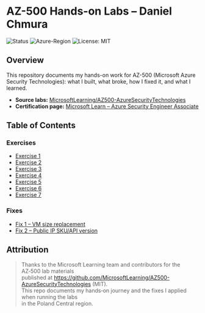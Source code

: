# AZ-500 Hands-on Labs – Daniel Chmura

![Status](https://img.shields.io/badge/status-in_progress-blue)
![Azure-Region](https://img.shields.io/badge/region-Poland%20Central-4c9aff)
![License: MIT](https://img.shields.io/badge/License-MIT-green.svg)

## Overview

This repository documents my hands-on work for AZ-500 (Microsoft Azure Security Technologies): what I built, what broke, how I fixed it, and what I learned.

- **Source labs:** [MicrosoftLearning/AZ500-AzureSecurityTechnologies](https://github.com/MicrosoftLearning/AZ500-AzureSecurityTechnologies)
- **Certification page:** [Microsoft Learn – Azure Security Engineer Associate](https://learn.microsoft.com/en-us/credentials/certifications/azure-security-engineer/)

## Table of Contents

### Exercises
- [Exercise 1](exercises/01/README.md)
- [Exercise 2](exercises/02/README.md)
- [Exercise 3](exercises/03/README.md)
- [Exercise 4](exercises/04/README.md)
- [Exercise 5](exercises/05/README.md)
- [Exercise 6](exercises/06/README.md)
- [Exercise 7](exercises/07/README.md)

### Fixes
- [Fix 1 – VM size replacement](fixes/01-vm-size-replacement.md)
- [Fix 2 – Public IP SKU/API version](fixes/02-public-ip-sku-apiversion.md)

## Attribution

> Thanks to the Microsoft Learning team and contributors for the AZ‑500 lab materials  
> published at https://github.com/MicrosoftLearning/AZ500-AzureSecurityTechnologies (MIT).  
> This repo documents my hands‑on journey and the fixes I applied when running the labs  
> in the Poland Central region.
